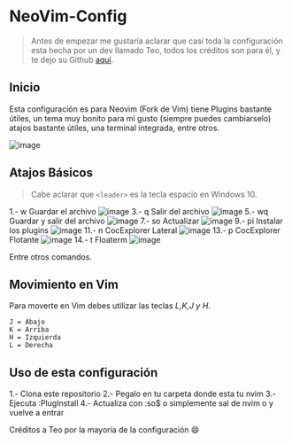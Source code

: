 # NeoVim-Config

> Antes de empezar me gustaría aclarar que casi toda la configuración esta hecha por un dev llamado Teo, todos los créditos son para él, y te dejo su Github [aquí](https://github.com/TeoDev1611).

## Inicio
Esta configuración es para Neovim (Fork de Vim) tiene Plugins bastante útiles, un tema muy bonito para mi gusto (siempre puedes cambiarselo) atajos bastante útiles, una terminal integrada, entre otros.

![image](https://user-images.githubusercontent.com/77551844/115130586-d751d880-9fbe-11eb-9f7b-e0b66d68c1a6.png)

## Atajos Básicos

> Cabe aclarar que `<leader>` es la tecla espacio en Windows 10.


1.- <leader>w   Guardar el archivo
![image](https://user-images.githubusercontent.com/77551844/115130631-30217100-9fbf-11eb-8279-7acb83a96739.png)
3.- <leader>q   Salir del archivo
![image](https://user-images.githubusercontent.com/77551844/115130637-3c0d3300-9fbf-11eb-95e2-a857172bcb7c.png)
5.- <leader>wq  Guardar y salir del archivo
![image](https://user-images.githubusercontent.com/77551844/115130655-6e1e9500-9fbf-11eb-9bf1-99156af6eee5.png)
7.- <leader>so  Actualizar
![image](https://user-images.githubusercontent.com/77551844/115130667-7c6cb100-9fbf-11eb-94fd-9ad6ecedfa2c.png)
9.- <leader>pi  Instalar los plugins
![image](https://user-images.githubusercontent.com/77551844/115130674-87274600-9fbf-11eb-8efb-44133ee2a824.png)
11.- <leader>n   CocExplorer Lateral
![image](https://user-images.githubusercontent.com/77551844/115130680-93ab9e80-9fbf-11eb-9600-3160e78c756f.png)
13.- <leader>p  CocExplorer Flotante
![image](https://user-images.githubusercontent.com/77551844/115130691-9d350680-9fbf-11eb-98a2-c5d32962862f.png)
14.- <leader>t  Floaterm
![image](https://user-images.githubusercontent.com/77551844/115130709-bd64c580-9fbf-11eb-8ce6-844496acb45d.png)


Entre otros comandos.

## Movimiento en Vim

Para moverte en Vim debes utilizar las teclas *L,K,J y H*.

```
J = Abajo
K = Arriba
H = Izquierda
L = Derecha
```

## Uso de esta configuración

1.- Clona este repositorio
2.- Pegalo en tu carpeta donde esta tu nvim
3.- Ejecuta :PlugInstall
4.- Actualiza con :so$ o simplemente sal de nvim o y vuelve a entrar




Créditos a Teo por la mayoría de la configuración 😄

